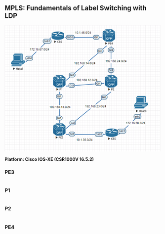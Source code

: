 ## MPLS: Fundamentals of Label Switching with LDP

![Topology Diagram](https://github.com/tomammon/network-configurations/blob/master/cisco-mpls-labelswitching/cisco-mpls-labelswitching.png)

**Platform: Cisco IOS-XE (CSR1000V 16.5.2)**

### PE3
```

```

### P1
```

```

### P2
```

```

### PE4
```

```
